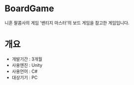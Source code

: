 # BoardGame
니혼 팔콤사의 게임 '밴티지 마스터'의 보드 게임을 참고한 게임입니다.

# 개요
* 개발기간 : 3개월<br/>
* 사용엔진 : Unity<br/>
* 사용언어 : C#<br/>
* 대상기기 : PC<br/>
